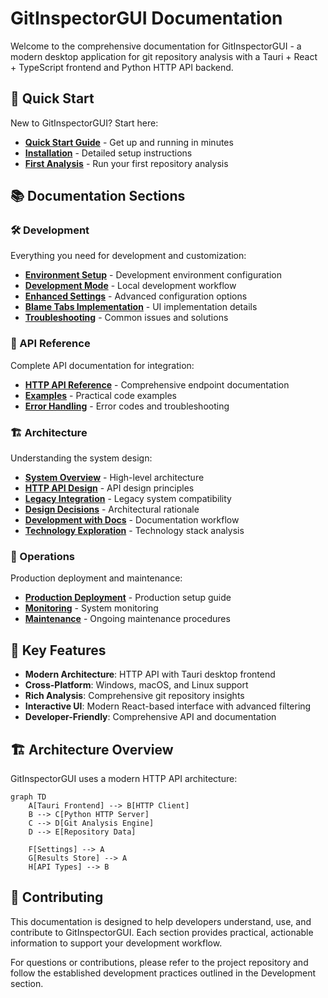 # GitInspectorGUI Documentation

Welcome to the comprehensive documentation for GitInspectorGUI - a modern desktop application for git repository analysis with a Tauri + React + TypeScript frontend and Python HTTP API backend.

## 🚀 Quick Start

New to GitInspectorGUI? Start here:

-   **[Quick Start Guide](getting-started/quick-start.md)** - Get up and running in minutes
-   **[Installation](getting-started/installation.md)** - Detailed setup instructions
-   **[First Analysis](getting-started/first-analysis.md)** - Run your first repository analysis

## 📚 Documentation Sections

### 🛠️ Development

Everything you need for development and customization:

-   **[Environment Setup](development/environment-setup.md)** - Development environment configuration
-   **[Development Mode](development/development-mode.md)** - Local development workflow
-   **[Enhanced Settings](development/enhanced-settings.md)** - Advanced configuration options
-   **[Blame Tabs Implementation](development/blame-tabs-implementation.md)** - UI implementation details
-   **[Troubleshooting](development/troubleshooting.md)** - Common issues and solutions

### 🔌 API Reference

Complete API documentation for integration:

-   **[HTTP API Reference](api/reference.md)** - Comprehensive endpoint documentation
-   **[Examples](api/examples.md)** - Practical code examples
-   **[Error Handling](api/error-handling.md)** - Error codes and troubleshooting

### 🏗️ Architecture

Understanding the system design:

-   **[System Overview](architecture/overview.md)** - High-level architecture
-   **[HTTP API Design](architecture/http-api-design.md)** - API design principles
-   **[Legacy Integration](architecture/legacy-integration.md)** - Legacy system compatibility
-   **[Design Decisions](architecture/design-decisions.md)** - Architectural rationale
-   **[Development with Docs](architecture/development_with_docs_architecture.md)** - Documentation workflow
-   **[Technology Exploration](architecture/redesign.md)** - Technology stack analysis

### 🚀 Operations

Production deployment and maintenance:

-   **[Production Deployment](operations/deployment.md)** - Production setup guide
-   **[Monitoring](operations/monitoring.md)** - System monitoring
-   **[Maintenance](operations/maintenance.md)** - Ongoing maintenance procedures

## 🎯 Key Features

-   **Modern Architecture**: HTTP API with Tauri desktop frontend
-   **Cross-Platform**: Windows, macOS, and Linux support
-   **Rich Analysis**: Comprehensive git repository insights
-   **Interactive UI**: Modern React-based interface with advanced filtering
-   **Developer-Friendly**: Comprehensive API and documentation

## 🏗️ Architecture Overview

GitInspectorGUI uses a modern HTTP API architecture:

```mermaid
graph TD
    A[Tauri Frontend] --> B[HTTP Client]
    B --> C[Python HTTP Server]
    C --> D[Git Analysis Engine]
    D --> E[Repository Data]

    F[Settings] --> A
    G[Results Store] --> A
    H[API Types] --> B
```

## 🤝 Contributing

This documentation is designed to help developers understand, use, and contribute to GitInspectorGUI. Each section provides practical, actionable information to support your development workflow.

For questions or contributions, please refer to the project repository and follow the established development practices outlined in the Development section.
